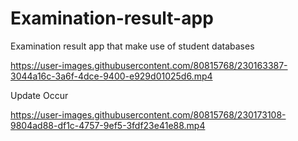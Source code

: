 # Examination-result-app
Examination result app that make use of student databases



https://user-images.githubusercontent.com/80815768/230163387-3044a16c-3a6f-4dce-9400-e929d01025d6.mp4

Update Occur



https://user-images.githubusercontent.com/80815768/230173108-9804ad88-df1c-4757-9ef5-3fdf23e41e88.mp4



